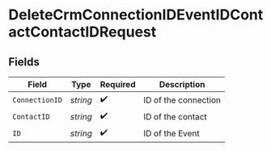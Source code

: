 # DeleteCrmConnectionIDEventIDContactContactIDRequest


## Fields

| Field                | Type                 | Required             | Description          |
| -------------------- | -------------------- | -------------------- | -------------------- |
| `ConnectionID`       | *string*             | :heavy_check_mark:   | ID of the connection |
| `ContactID`          | *string*             | :heavy_check_mark:   | ID of the contact    |
| `ID`                 | *string*             | :heavy_check_mark:   | ID of the Event      |